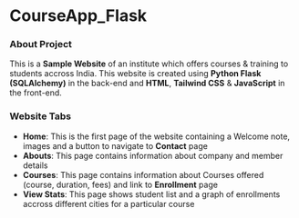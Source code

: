 # CourseApp_Flask
<h3>About Project</h3>
<span>This is a <b>Sample Website</b> of an institute which offers courses & training to students accross India. This website is created using <b>Python Flask (SQLAlchemy)</b> in the back-end and <b>HTML</b>, <b>Tailwind CSS</b> & <b>JavaScript</b> in the front-end.</span>
<h3>Website Tabs</h3>
<ul>
  <li><b>Home</b>: This is the first page of the website containing a Welcome note, images and a button to navigate to <b>Contact</b> page</li>
  <li><b>Abouts</b>: This page contains information about company and member details</li>
  <li><b>Courses</b>: This page contains information about Courses offered (course, duration, fees) and link to <b>Enrollment</b> page</li>
  <li><b>View Stats</b>: This page shows student list and a graph of enrollments accross different cities for a particular course</li>
</ul>
